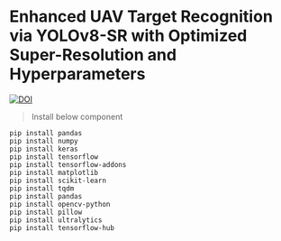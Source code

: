 # Enhanced UAV Target Recognition via YOLOv8-SR with Optimized Super-Resolution and Hyperparameters



[![DOI](https://zenodo.org/badge/934837584.svg)](https://doi.org/10.5281/zenodo.14892130)


>Install below component

```
pip install pandas
pip install numpy
pip install keras
pip install tensorflow
pip install tensorflow-addons
pip install matplotlib
pip install scikit-learn
pip install tqdm 
pip install pandas
pip install opencv-python
pip install pillow
pip install ultralytics
pip install tensorflow-hub
```